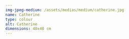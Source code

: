 ```yaml
---
img-jpeg-medium: /assets/medias/medium/catherine.jpg
name: Catherine
type: colour
alt: Catherine
dimensions: 40x40 cm
---
```

